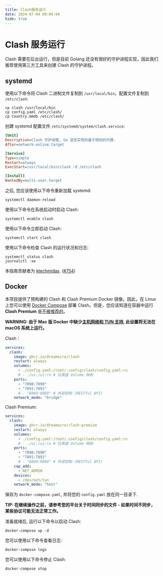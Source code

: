 ```yaml
---
title: Clash服务运行
date: 2024-07-04 00:04:04
hide: true
---
```


# Clash 服务运行

Clash 需要在后台运行，但是目前 Golang 还没有很好的守护进程实现，因此我们推荐使用第三方工具来创建 Clash 的守护进程。

## systemd

使用以下命令将 Clash 二进制文件复制到 `/usr/local/bin`，配置文件复制到 `/etc/clash`:

```shell
cp clash /usr/local/bin
cp config.yaml /etc/clash/
cp Country.mmdb /etc/clash/
```

创建 systemd 配置文件 `/etc/systemd/system/clash.service`:

```ini
[Unit]
Description=Clash 守护进程, Go 语言实现的基于规则的代理.
After=network-online.target

[Service]
Type=simple
Restart=always
ExecStart=/usr/local/bin/clash -d /etc/clash

[Install]
WantedBy=multi-user.target
```

之后, 您应该使用以下命令重新加载 systemd:

```shell
systemctl daemon-reload
```

使用以下命令在系统启动时启动 Clash:

```shell
systemctl enable clash
```

使用以下命令立即启动 Clash:

```shell
systemctl start clash
```

使用以下命令检查 Clash 的运行状况和日志:

```shell
systemctl status clash
journalctl -xe
```

本指南贡献者为 [ktechmidas](https://github.com/ktechmidas). ([#754](https://github.com/Dreamacro/clash/issues/754))

## Docker

本项目提供了预构建的 Clash 和 Clash Premium Docker 镜像。因此，在 Linux 上您可以使用 [Docker Compose](https://docs.docker.com/compose/) 部署 Clash。但是，您应该知道在容器中运行 **Clash Premium** 是[不被推荐的](https://github.com/Dreamacro/clash/issues/2249#issuecomment-1203494599)。

**WARNING: 由于 Mac 版 Docker 中缺少[主机网络和 TUN 支持](https://github.com/Dreamacro/clash/issues/770#issuecomment-650951876), 此设置将无法在 macOS 系统上运行。**

Clash：

```yaml
services:
  clash:
    image: ghcr.io/dreamacro/clash
    restart: always
    volumes:
      - ./config.yaml:/root/.config/clash/config.yaml:ro
      # - ./ui:/ui:ro # 仪表盘 Volume 映射
    ports:
      - "7890:7890"
      - "7891:7891"
      # - "8080:8080" # 外部控制 (RESTful API)
    network_mode: "bridge"
```

Clash Premium:

```yaml
services:
  clash:
    image: ghcr.io/dreamacro/clash-premium
    restart: always
    volumes:
      - ./config.yaml:/root/.config/clash/config.yaml:ro
      # - ./ui:/ui:ro # 仪表盘 Volume 映射
    ports:
      - "7890:7890"
      - "7891:7891"
      # - "8080:8080" # 外部控制 (RESTful API)
    cap_add:
      - NET_ADMIN
    devices:
      - /dev/net/tun
    network_mode: "host"
```

保存为 `docker-compose.yaml`, 并将您的 `config.yaml` 放在同一目录下.

**TIP: 在继续操作之前，请参考您的平台关于时间同步的文件 - 如果时间不同步，某些协议可能无法正常工作。**

准备就绪后, 运行以下命令以启动 Clash:

```shell
docker-compose up -d
```

您可以使用以下命令查看日志:

```shell
docker-compose logs
```

您可以使用以下命令停止 Clash: 

```shell
docker-compose stop
```

